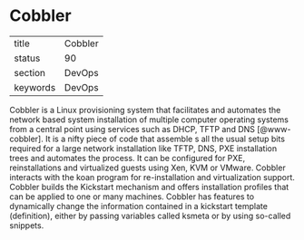 # Cobbler


|          |         |
| -------- | ------- |
| title    | Cobbler | 
| status   | 90      |
| section  | DevOps  |
| keywords | DevOps  |



Cobbler is a Linux provisioning system that facilitates and automates
the network based system installation of multiple computer operating
systems from a central point using services such as DHCP, TFTP and
DNS [@www-cobbler]. It is a nifty piece of code that assemble s
all the usual setup bits required for a large network installation
like TFTP, DNS, PXE installation trees and automates the process. It
can be configured for PXE, reinstallations and virtualized guests
using Xen, KVM or VMware.  Cobbler interacts with the koan program for
re-installation and virtualization support.  Cobbler builds the
Kickstart mechanism and offers installation profiles that can be
applied to one or many machines.  Cobbler has features to dynamically
change the information contained in a kickstart template (definition),
either by passing variables called ksmeta or by using so-called
snippets.

